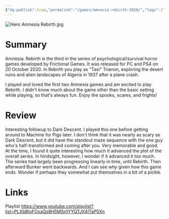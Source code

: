 ```yaml
---
{"dg-publish":true,"permalink":"/games/amnesia-rebirth-2020/","tags":["LP","games"],"created":"2023-12-08","updated":"2024-08-05"}
---
```



![Hero Amnesia Rebirth.jpg](/img/user/Attachments/Hero%20Amnesia%20Rebirth.jpg)

# Summary

Amnesia: Rebirth is the third in the series of psychological/survival horror games developed by Frictional Games. It was released for PC and PS4 on 20 October 2020. In Rebirth you play as "Tasi" Trianon, exploring the desert ruins and alien landscapes of Algeria in 1937 after a plane crash.

I played and loved the first two Amnesia games and am excited to play Rebirth. I didn't know much about the game other than the basic setting while playing, so that's always fun. Enjoy the spooks, scares, and frights!

# Review

Interesting followup to Dark Descent. I played this one before getting around to Machine for Pigs later. I don't think that it was nearly as scary as Dark Descent, but it did have the standout maze sequence with the one guy who's half-transformed and coming after you. Very memorable and good. At the time, I found it quite interesting how much it advanced the plot of the overall series. In hindsight, however, I wonder if it advanced it too much. The series had largely been progressing linearly in time, until Rebirth. Then afterward Bunker went backwards. And I can see why given how this game ends. Wonder if perhaps they somewhat put themselves in a bit of a pickle.

# Links

Playlist https://www.youtube.com/playlist?list=PLXbBIoFOxaQs8H5MSn1YYQTJX4lTaP5Xn
